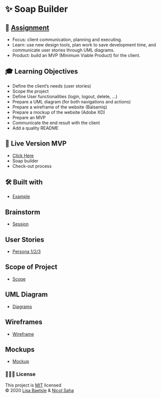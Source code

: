 # ✨ Soap Builder

## 📓 [Assignment](https://github.com/becodeorg/gnt-yu-3-21/tree/master/3.The-Mountain/9.Final-Project)
- Focus: client communication, planning and executing. 
- Learn: use new design tools, plan work to save development time, and communicate user stories through UML diagrams. 
- Product: build an MVP (Minimum Viable Product) for the client.

## 🎓 Learning Objectives
- Define the client’s needs (user stories)
- Scope the project
- Define User functionalities (login, logout, delete, ...)
- Prepare a UML diagram (for both navigations and actions)
- Prepare a wireframe of the website (Balsamiq)
- Prepare a mockup of the website (Adobe XD)
- Prepare an MVP
- Communicate the end result with the client
- Add a quality README

## 💭 Live Version MVP
- [Click Here](#)
- Soap builder
- Check-out process

## 🛠 Built with
- [Example](#)

## Brainstorm
- [Session](https://github.com/NicolSaha/soap-builder/blob/main/Brainstorm.md)

## User Stories
- [Persona 1/2/3](https://github.com/NicolSaha/soap-builder/blob/main/UserStories.md)

## Scope of Project
- [Scope](https://github.com/NicolSaha/soap-builder/blob/main/Scope.md)

## UML Diagram
- [Diagrams](https://github.com/NicolSaha/soap-builder/tree/main/UML)

## Wireframes
- [Wireframe](#)

## Mockups
- [Mockup](#)

### 👩🏻‍💻 License 
This project is [MIT](https://github.com/NicolSaha/soap-builder/blob/main/LICENSE) licensed <br/>
© 2020 [Lisa Baetsle](https://github.com/LisaBaetsle) & [Nicol Saha](https://github.com/NicolSaha)